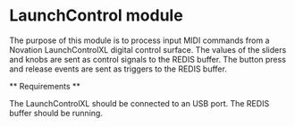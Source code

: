 LaunchControl module
====================

The purpose of this module is to process input MIDI commands from a Novation LaunchControlXL digital control surface. The values of the sliders and knobs are sent as control signals to the REDIS buffer. The button press and release events are sent as triggers to the REDIS buffer.


** Requirements **

The LaunchControlXL should be connected to an USB port.
The REDIS buffer should be running.
